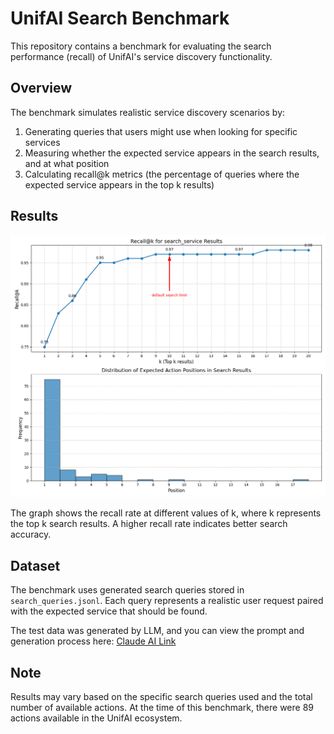 # UnifAI Search Benchmark

This repository contains a benchmark for evaluating the search performance (recall) of UnifAI's service discovery functionality.

## Overview

The benchmark simulates realistic service discovery scenarios by:

1. Generating queries that users might use when looking for specific services
2. Measuring whether the expected service appears in the search results, and at what position
3. Calculating recall@k metrics (the percentage of queries where the expected service appears in the top k results)

## Results

![Recall at K Graph](recall_at_k.png)

The graph shows the recall rate at different values of k, where k represents the top k search results. A higher recall rate indicates better search accuracy.

## Dataset

The benchmark uses generated search queries stored in `search_queries.jsonl`. Each query represents a realistic user request paired with the expected service that should be found.

The test data was generated by LLM, and you can view the prompt and generation process here: [Claude AI Link](https://claude.ai/share/1e3036fe-4161-4b45-bf67-cab8a86047b5)

## Note

Results may vary based on the specific search queries used and the total number of available actions. At the time of this benchmark, there were 89 actions available in the UnifAI ecosystem.
